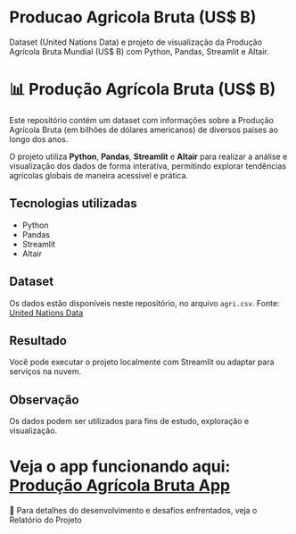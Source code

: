 # Producao Agricola Bruta (US$ B)
Dataset (United Nations Data) e projeto de visualização da Produção Agrícola Bruta Mundial (US$ B) com Python, Pandas, Streamlit e Altair.


# 📊 Produção Agrícola Bruta (US$ B)

Este repositório contém um dataset com informações sobre a Produção Agrícola Bruta (em bilhões de dólares americanos) de diversos países ao longo dos anos.

O projeto utiliza **Python**, **Pandas**, **Streamlit** e **Altair** para realizar a análise e visualização dos dados de forma interativa, permitindo explorar tendências agrícolas globais de maneira acessível e prática.

## Tecnologias utilizadas
- Python
- Pandas
- Streamlit
- Altair

## Dataset
Os dados estão disponíveis neste repositório, no arquivo `agri.csv`. Fonte: [United Nations Data](https://data.un.org/) 

## Resultado
Você pode executar o projeto localmente com Streamlit ou adaptar para serviços na nuvem.

## Observação
Os dados podem ser utilizados para fins de estudo, exploração e visualização.

# Veja o app funcionando aqui: [Produção Agrícola Bruta App](https://appucao-agricola-bruta-us-b.streamlit.app/)

📄 Para detalhes do desenvolvimento e desafios enfrentados, veja o Relatório do Projeto
